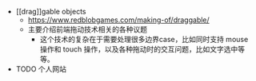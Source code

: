 - [[drag]]gable objects
	- https://www.redblobgames.com/making-of/draggable/
	- 主要介绍前端拖动技术相关的各种议题
		- 这个技术的复杂在于需要处理很多边界case，比如同时支持 mouse 操作和 touch 操作，以及各种拖动时的交互问题，比如文字选中等等。
- TODO 个人网站